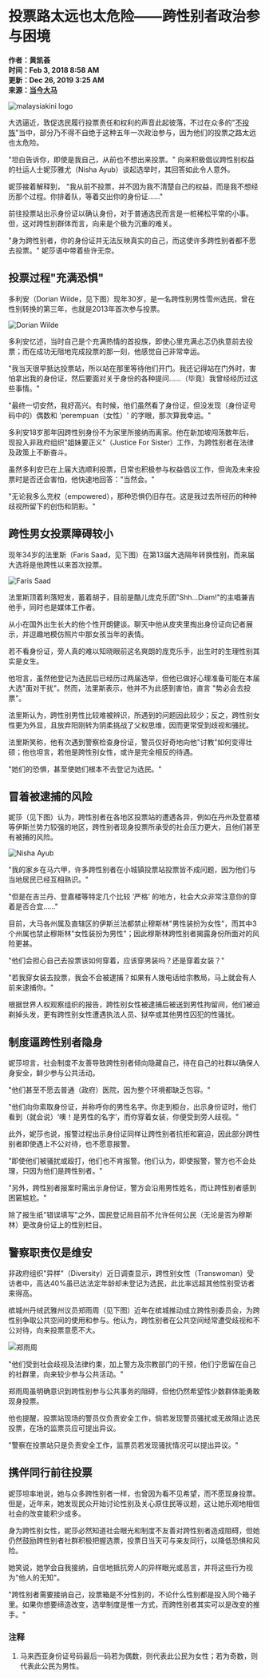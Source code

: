 # 投票路太远也太危险——跨性别者政治参与困境

**作者：黄凯荟**  
**时间：Feb 3, 2018 8:58 AM**  
**更新：Dec 26, 2019 3:25 AM**  
**来源：[当今大马](https://www.malaysiakini.com/news/411211)**  

![malaysiakini logo](https://static01.newscdn.net/img/mk-logo/mk-logo-zh.svg)

大选逼近，敦促选民履行投票责任和权利的声音此起彼落，不过在众多的"[不投族](https://www.malaysiakini.com/columns/409327)"当中，部分乃不得不自绝于这种五年一次政治参与，因为他们的投票之路太远也太危险。

"坦白告诉你，即使是我自己，从前也不想出来投票。" 向来积极倡议跨性别权益的社运人士妮莎雅尤（Nisha Ayub）谈起选举时，其回答如此令人意外。

妮莎接着解释到， "我从前不投票，并不因为我不清楚自己的权益，而是我不想经历那个过程。你排着队，等着交出你的身份证……"

前往投票站出示身份证以确认身份，对于普通选民而言是一桩稀松平常的小事。但，这对跨性别群体而言，向来是个极为沉重的难关。

"身为跨性别者，你的身份证并无法反映真实的自己，而这使许多跨性别者都不愿去投票。" 妮莎语中带着些许无奈。

## 投票过程"充满恐惧"

多利安（Dorian Wilde，见下图）现年30岁，是一名跨性别男性雪州选民，曾在性别转换的第三年，也就是2013年首次参与投票。

![Dorian Wilde](https://i.malaysiakini.com/1212/d47a5d15515429ff1035b8ce0d9d6725.jpeg)

多利安忆述，当时自己是个充满热情的首投族，即使心里充满忐忑仍执意前去投票；而在成功无阻地完成投票的那一刻，他感觉自己非常幸运。

"我当天很早抵达投票站，所以站在那里等待他们开门。我还记得站在门外时，害怕拿出我的身份证，然后要面对关于身份的各种提问……（毕竟）我曾经经历过这些事情。"

"最终一切安然，我好高兴。有时候，他们虽然看了身份证，但没发现（身份证号码中的）偶数和 'perempuan（女性）' 的字眼，那次算我幸运。"

多利安18岁那年因跨性别身份不为家里所接纳而离家。他在新加坡闯荡数年后，现投入非政府组织"姐妹要正义"（Justice For Sister）工作，为跨性别者在法律及政策上不断奋斗。

虽然多利安已在上届大选顺利投票，日常也积极参与权益倡议工作，但询及未来投票时是否还会害怕，他快速地回答："当然会。"

"无论我多么充权（empowered），那种恐惧仍旧存在。这是我过去所经历的种种歧视所留下的创伤和阴影。"

## 跨性男女投票障碍较小

现年34岁的法里斯（Faris Saad，见下图）在第13届大选隔年转换性别，而来届大选将是他跨性以来首次投票。

![Faris Saad](https://i.malaysiakini.com/1212/70762c3449ca0f9fc144be9531ca3a3c.jpeg)

法里斯顶着利落短发，蓄着胡子，目前是酷儿庞克乐团"Shh…Diam!"的主唱兼吉他手，同时也是媒体工作者。

从小在国外出生长大的他个性开朗健谈。聊天中他从皮夹里掏出身份证向记者展示，并逗趣地模仿照片中那女孩当年的表情。

若不看身份证，旁人真的难以知晓眼前这名爽朗的庞克乐手，出生时的生理性别其实是女生。

他坦言，虽然他登记为选民后已经历过两届选举，但他已做好心理准备可能在本届大选"面对干扰"。然而，法里斯表示，他并不为此感到害怕，直言 "势必会去投票"。

法里斯认为，跨性别男性比较难被辨识，所遇到的问题因此较少；反之，跨性别女性更为外显，且放弃阳刚转为阴柔挑战了父权思维，因而更常受到歧视和骚扰。

法里斯笑称，他有次遇到警察检查身份证，警员仅好奇地向他"讨教"如何变得壮硕；他也坦言，若他是跨性别女性，或许是完全相反的待遇。

"她们的恐惧，甚至使她们根本不去登记为选民。"

## 冒着被逮捕的风险

妮莎（见下图）认为，跨性别者在各地区投票站的遭遇各异，例如在丹州及登嘉楼等伊斯兰势力较强的地区，跨性别者现身投票所承受的社会压力更大，且他们甚至有被捕的风险。

![Nisha Ayub](https://i.malaysiakini.com/1212/2b51347db1b4558c95ff45c46a27bc15.jpeg)

"我的家乡在马六甲，许多跨性别者在小城镇投票站投票皆不成问题，因为他们与当地居民已经互相熟识。"

"但是在吉兰丹、登嘉楼等特定几个比较 ‘严格’ 的地方，社会大众非常注意你的穿着是否合宜……"

目前，大马各州属及直辖区的伊斯兰法都禁止穆斯林"男性装扮为女性"，而其中3个州属也禁止穆斯林"女性装扮为男性"；因此穆斯林跨性别者揭露身份所面对的风险更甚。

"他们会担心自己去投票该如何穿着，应该穿男装吗？还是穿着女装？"

"若我穿女装去投票，我会不会被逮捕？如果有人拨电话给宗教局，马上就会有人前来逮捕你。"

根据世界人权观察组织的报告，跨性别女性被逮捕后被送到男性拘留间，他们被迫剃掉头发，更有跨性别女性遭遇执法人员、狱卒或其他男性囚犯的性骚扰。

## 制度逼跨性别者隐身

妮莎坦言，社会制度不友善导致跨性别者倾向隐藏自己，待在自己的社群以确保人身安全，鲜少参与公共活动。

"他们甚至不愿去普通（政府）医院，因为整个环境都缺乏包容。"

"他们向你索取身份证，并称呼你的男性名字。你走到柜台，出示身份证时，他们看到（就会说）‘噢！是男性的名字’，而你穿着女装，你便受到旁人歧视。"

此外，妮莎也说，报警过程出示身份证同样让跨性别者抗拒和窘迫，因此部分跨性别者即使遇上不公对待，也不愿意报警。

"即使他们被骚扰或殴打，他们也不肯报警。他们认为，即使报警，警方也不会处理，只因为他们是跨性别者。"

"另外，跨性别者报案时需出示身份证，警方会沿用男性姓名，而让跨性别者感到困窘尴尬。"

除了报生纸"错误填写"之外，国民登记局目前不允许任何公民（无论是否为穆斯林）更改身份证上的性别栏目。

## 警察职责仅是维安

非政府组织"异样"（Diversity）近日调查显示，跨性别女性（Transwoman）受访者中，高达40%虽已达法定年龄却未登记为选民，此比率远超其他性别受访者来得高。

槟城州丹绒武雅州议员郑雨周（见下图）近年在槟城推动成立跨性别委员会，为跨性别争取公共空间的使用和参与。他认为，跨性别者在公共空间经常遭受歧视和不公对待，向来投票意愿不大。

![郑雨周](https://i.malaysiakini.com/885/475de1da060e2598f652d2f8b1ba95b6.jpg)

"他们受到社会歧视及法律约束，加上警方及宗教部门的干预，他们宁愿留在自己的社群里，向来较少参与公共活动。"

郑雨周虽明确意识到跨性别参与公共事务的阻碍，但他仍然希望性少数群体能勇敢现身投票。

他也提醒，投票站现场的警员仅负责安全工作，倘若发现警员骚扰或无故阻止选民投票，在场的监票员应可提出异议。

"警察在投票站只是负责安全工作，监票员若发现骚扰情况可以提出异议。"

## 携伴同行前往投票

妮莎坦率地说，她与众多跨性别者一样，也曾因为看不见希望，而不愿现身投票。但是，近年来，她发现民众开始讨论性别及关心原住民等议题，这让她乐观地相信社会的改变能积少成多。

身为跨性别女性，妮莎必然知道社会眼光和制度不友善对跨性别者造成阻碍，但她仍然鼓励跨性别者社群积极把握选票，投票日当天可与亲友同行，以降低恐惧和风险。

她笑说，她学会自我接纳，自信地抵抗旁人的异样眼光或恶言，并将这些行为视为"他人的无知"。

"跨性别者需要接纳自己，投票箱是不分性别的，不论什么性别都是投入同个箱子里。如果你想要缔造改变，选举制度是惟一方式，而跨性别者其实可以是改变的推手。"

### 注释
1. 马来西亚身份证号码最后一码若为偶数，则代表此公民为女性；若为奇数，则代表此公民为男性。
